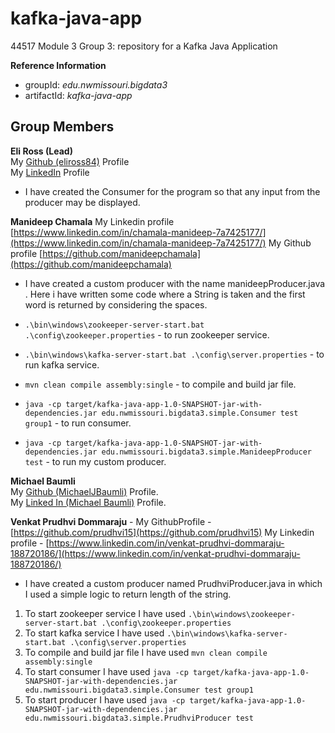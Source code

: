 # kafka-java-app
44517 Module 3 Group 3: repository for a Kafka Java Application

**Reference Information**
- groupId: *edu.nwmissouri.bigdata3*
- artifactId: *kafka-java-app*

## Group Members
**Eli Ross (Lead)**
<br />My [Github (eliross84)](https://github.com/eliross84) Profile
<br />My [LinkedIn](https://www.linkedin.com/in/eli-ross-4b409616b) Profile
- I have created the Consumer for the program so that any input from the producer may be displayed. 

**Manideep Chamala** 
My Linkedin profile [https://www.linkedin.com/in/chamala-manideep-7a7425177/](https://www.linkedin.com/in/chamala-manideep-7a7425177/)
My Github profile [https://github.com/manideepchamala](https://github.com/manideepchamala)
- I have created a custom producer with the name manideepProducer.java . Here i have written some code where a String is taken and the first word is returned by considering the spaces.

- ```.\bin\windows\zookeeper-server-start.bat .\config\zookeeper.properties``` - to run zookeeper service.
- ```.\bin\windows\kafka-server-start.bat .\config\server.properties``` - to run kafka service.
- ```mvn clean compile assembly:single``` - to compile and build jar file.
- ```java -cp target/kafka-java-app-1.0-SNAPSHOT-jar-with-dependencies.jar edu.nwmissouri.bigdata3.simple.Consumer test group1``` - to run consumer.
- ```java -cp target/kafka-java-app-1.0-SNAPSHOT-jar-with-dependencies.jar edu.nwmissouri.bigdata3.simple.ManideepProducer test``` - to run my custom producer.

**Michael Baumli**  
My [Github (MichaelJBaumli)](https://github.com/MichaelJBaumli/) Profile.  
My [Linked In (Michael Baumli)](https://www.linkedin.com/in/michael-baumli-70a51b4/) Profile.

**Venkat Prudhvi Dommaraju** -
My GithubProfile - [https://github.com/prudhvi15](https://github.com/prudhvi15)
My Linkedin profile - [https://www.linkedin.com/in/venkat-prudhvi-dommaraju-188720186/](https://www.linkedin.com/in/venkat-prudhvi-dommaraju-188720186/)
- I have created a custom producer named PrudhviProducer.java in which I used a simple logic to return length of the string.
1. To start zookeeper service I have used ```.\bin\windows\zookeeper-server-start.bat .\config\zookeeper.properties```
1. To start kafka service I have used ```.\bin\windows\kafka-server-start.bat .\config\server.properties```
1. To compile and build jar file I have used ```mvn clean compile assembly:single```
1. To start consumer I have used ```java -cp target/kafka-java-app-1.0-SNAPSHOT-jar-with-dependencies.jar edu.nwmissouri.bigdata3.simple.Consumer test group1```
1. To start producer I have used ```java -cp target/kafka-java-app-1.0-SNAPSHOT-jar-with-dependencies.jar edu.nwmissouri.bigdata3.simple.PrudhviProducer test```

